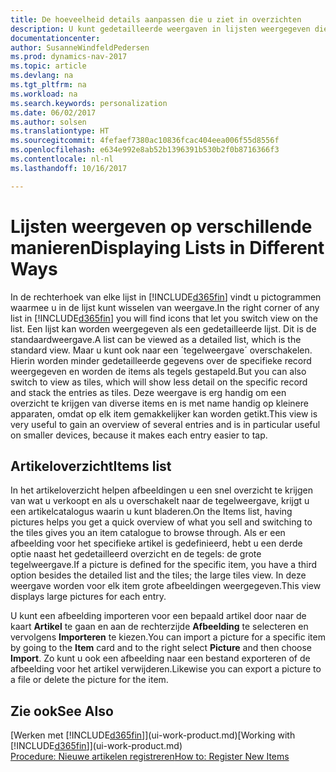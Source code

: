 ```yaml
---
title: De hoeveelheid details aanpassen die u ziet in overzichten
description: U kunt gedetailleerde weergaven in lijsten weergegeven die meer informatie bieden, of als tekens die gemakkelijk visueel te scannen zijn.
documentationcenter: 
author: SusanneWindfeldPedersen
ms.prod: dynamics-nav-2017
ms.topic: article
ms.devlang: na
ms.tgt_pltfrm: na
ms.workload: na
ms.search.keywords: personalization
ms.date: 06/02/2017
ms.author: solsen
ms.translationtype: HT
ms.sourcegitcommit: 4fefaef7380ac10836fcac404eea006f55d8556f
ms.openlocfilehash: e634e992e8ab52b1396391b530b2f0b8716366f3
ms.contentlocale: nl-nl
ms.lasthandoff: 10/16/2017

---
```

# <a name="displaying-lists-in-different-ways"></a><span data-ttu-id="c196e-103">Lijsten weergeven op verschillende manieren</span><span class="sxs-lookup"><span data-stu-id="c196e-103">Displaying Lists in Different Ways</span></span>
<span data-ttu-id="c196e-104">In de rechterhoek van elke lijst in [!INCLUDE[d365fin](includes/d365fin_md.md)] vindt u pictogrammen waarmee u in de lijst kunt wisselen van weergave.</span><span class="sxs-lookup"><span data-stu-id="c196e-104">In the right corner of any list in [!INCLUDE[d365fin](includes/d365fin_md.md)] you will find icons that let you switch view on the list.</span></span> <span data-ttu-id="c196e-105">Een lijst kan worden weergegeven als een gedetailleerde lijst. Dit is de standaardweergave.</span><span class="sxs-lookup"><span data-stu-id="c196e-105">A list can be viewed as a detailed list, which is the standard view.</span></span> <span data-ttu-id="c196e-106">Maar u kunt ook naar een ´tegelweergave´ overschakelen. Hierin worden minder gedetailleerde gegevens over de specifieke record weergegeven en worden de items als tegels gestapeld.</span><span class="sxs-lookup"><span data-stu-id="c196e-106">But you can also switch to view as tiles, which will show less detail on the specific record and stack the entries as tiles.</span></span> <span data-ttu-id="c196e-107">Deze weergave is erg handig om een overzicht te krijgen van diverse items en is met name handig op kleinere apparaten, omdat op elk item gemakkelijker kan worden getikt.</span><span class="sxs-lookup"><span data-stu-id="c196e-107">This view is very useful to gain an overview of several entries and is in particular useful on smaller devices, because it makes each entry easier to tap.</span></span>

## <a name="items-list"></a><span data-ttu-id="c196e-108">Artikeloverzicht</span><span class="sxs-lookup"><span data-stu-id="c196e-108">Items list</span></span>
<span data-ttu-id="c196e-109">In het artikeloverzicht helpen afbeeldingen u een snel overzicht te krijgen van wat u verkoopt en als u overschakelt naar de tegelweergave, krijgt u een artikelcatalogus waarin u kunt bladeren.</span><span class="sxs-lookup"><span data-stu-id="c196e-109">On the Items list, having pictures helps you get a quick overview of what you sell and switching to the tiles gives you an item catalogue to browse through.</span></span> <span data-ttu-id="c196e-110">Als er een afbeelding voor het specifieke artikel is gedefinieerd, hebt u een derde optie naast het gedetailleerd overzicht en de tegels: de grote tegelweergave.</span><span class="sxs-lookup"><span data-stu-id="c196e-110">If a picture is defined for the specific item, you have a third option besides the detailed list and the tiles; the large tiles view.</span></span> <span data-ttu-id="c196e-111">In deze weergave worden voor elk item grote afbeeldingen weergegeven.</span><span class="sxs-lookup"><span data-stu-id="c196e-111">This view displays large pictures for each entry.</span></span>

<span data-ttu-id="c196e-112">U kunt een afbeelding importeren voor een bepaald artikel door naar de kaart **Artikel** te gaan en aan de rechterzijde **Afbeelding** te selecteren en vervolgens **Importeren** te kiezen.</span><span class="sxs-lookup"><span data-stu-id="c196e-112">You can import a picture for a specific item by going to the **Item** card and to the right select **Picture** and then choose **Import**.</span></span> <span data-ttu-id="c196e-113">Zo kunt u ook een afbeelding naar een bestand exporteren of de afbeelding voor het artikel verwijderen.</span><span class="sxs-lookup"><span data-stu-id="c196e-113">Likewise you can export a picture to a file or delete the picture for the item.</span></span>  

## <a name="see-also"></a><span data-ttu-id="c196e-114">Zie ook</span><span class="sxs-lookup"><span data-stu-id="c196e-114">See Also</span></span>
<span data-ttu-id="c196e-115">[Werken met [!INCLUDE[d365fin](includes/d365fin_md.md)]](ui-work-product.md)</span><span class="sxs-lookup"><span data-stu-id="c196e-115">[Working with [!INCLUDE[d365fin](includes/d365fin_md.md)]](ui-work-product.md)</span></span>  
[<span data-ttu-id="c196e-116">Procedure: Nieuwe artikelen registreren</span><span class="sxs-lookup"><span data-stu-id="c196e-116">How to: Register New Items</span></span>](inventory-how-register-new-items.md)  

